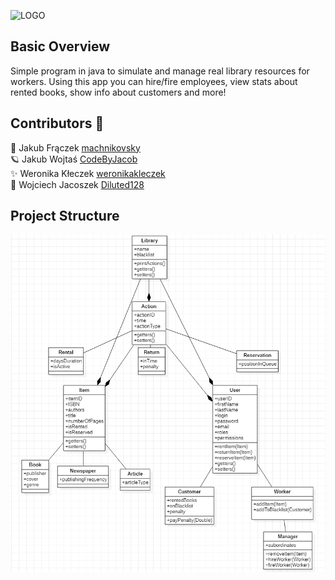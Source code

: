 ![LOGO](https://user-images.githubusercontent.com/67759414/120201068-4e68c680-c225-11eb-87f9-9216754dc110.png)


  
## Basic Overview

 Simple program in java to simulate and manage real library resources for workers. Using this app you can hire/fire employees, view stats about rented books, show info about customers and more! 


## Contributors :handshake:
    
    
   :whale: Jakub Frączek [machnikovsky](https://github.com/machnikovsky) <br />
   :ringed_planet: Jakub Wojtaś [CodeByJacob](https://github.com/CodeByJacob) <br />
  ✨ Weronika Kłeczek [weronikakleczek](https://github.com/weronikakleczek) <br />
  :turtle: Wojciech Jacoszek [Diluted128](https://github.com/Diluted128)
  
## Project Structure
![diagram](assets/diagram.png)
